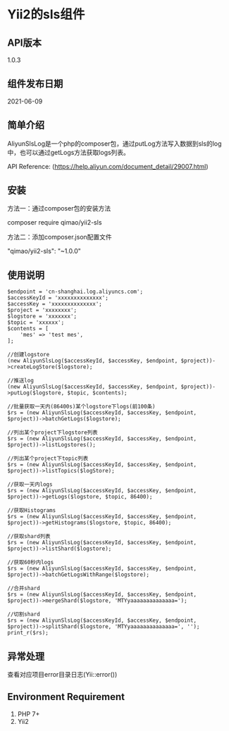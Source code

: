 # Yii2的sls组件


## API版本
1.0.3


## 组件发布日期
2021-06-09


## 简单介绍
AliyunSlsLog是一个php的composer包，通过putLog方法写入数据到sls的log中，也可以通过getLogs方法获取logs列表。

API Reference: (https://help.aliyun.com/document_detail/29007.html)


## 安装
方法一：通过composer包的安装方法

composer require qimao/yii2-sls


方法二：添加composer.json配置文件

"qimao/yii2-sls": "~1.0.0"

## 使用说明
    $endpoint = 'cn-shanghai.log.aliyuncs.com';
    $accessKeyId = 'xxxxxxxxxxxxxx';
    $accessKey = 'xxxxxxxxxxxxxx';
    $project = 'xxxxxxxx';
    $logstore = 'xxxxxxx';
    $topic = 'xxxxxx';
    $contents = [
        'mes' => 'test mes',
    ];
    
    //创建logstore
    (new AliyunSlsLog($accessKeyId, $accessKey, $endpoint, $project))->createLogStore($logstore);
    
    //推送log
    (new AliyunSlsLog($accessKeyId, $accessKey, $endpoint, $project))->putLog($logstore, $topic, $contents);
    
    //批量获取一天内(86400s)某个logstore下logs(前100条)
    $rs = (new AliyunSlsLog($accessKeyId, $accessKey, $endpoint, $project))->batchGetLogs($logstore);
    
    //列出某个project下logstore列表
    $rs = (new AliyunSlsLog($accessKeyId, $accessKey, $endpoint, $project))->listLogstores();
    
    //列出某个project下topic列表
    $rs = (new AliyunSlsLog($accessKeyId, $accessKey, $endpoint, $project))->listTopics($logStore);
    
    //获取一天内logs
    $rs = (new AliyunSlsLog($accessKeyId, $accessKey, $endpoint, $project))->getLogs($logstore, $topic, 86400);
    
    //获取Histograms
    $rs = (new AliyunSlsLog($accessKeyId, $accessKey, $endpoint, $project))->getHistograms($logstore, $topic, 86400);
    
    //获取shard列表
    $rs = (new AliyunSlsLog($accessKeyId, $accessKey, $endpoint, $project))->listShard($logstore);
    
    //获取60秒内logs
    $rs = (new AliyunSlsLog($accessKeyId, $accessKey, $endpoint, $project))->batchGetLogsWithRange($logstore);
    
    //合并shard
    $rs = (new AliyunSlsLog($accessKeyId, $accessKey, $endpoint, $project))->mergeShard($logstore, 'MTYyaaaaaaaaaaaaaa=');
    
    //切割shard
    $rs = (new AliyunSlsLog($accessKeyId, $accessKey, $endpoint, $project))->splitShard($logstore, 'MTYyaaaaaaaaaaaaaa=', '');
    print_r($rs);
    
## 异常处理
查看对应项目error目录日志(Yii::error())

## Environment Requirement
1. PHP 7+
2. Yii2
